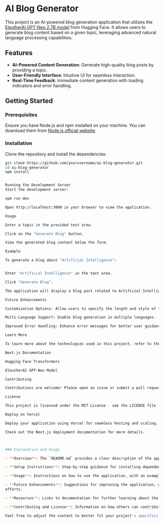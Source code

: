 # AI Blog Generator

This project is an AI-powered blog generation application that utilizes the [EleutherAI GPT-Neo 2.7B model](https://huggingface.co/EleutherAI/gpt-neo-2.7B) from Hugging Face. It allows users to generate blog content based on a given topic, leveraging advanced natural language processing capabilities.

## Features

- **AI-Powered Content Generation**: Generate high-quality blog posts by providing a topic.
- **User-Friendly Interface**: Intuitive UI for seamless interaction.
- **Real-Time Feedback**: Immediate content generation with loading indicators and error handling.

## Getting Started

### Prerequisites

Ensure you have Node.js and npm installed on your machine. You can download them from [Node.js official website](https://nodejs.org/).

### Installation

Clone the repository and install the dependencies:

```bash
git clone https://github.com/yourusername/ai-blog-generator.git
cd ai-blog-generator
npm install


Running the Development Server
Start the development server:

npm run dev

Open http://localhost:3000 in your browser to view the application.

Usage

Enter a topic in the provided text area.

Click on the "Generate Blog" button.

View the generated blog content below the form.

Example

To generate a blog about "Artificial Intelligence":


Enter "Artificial Intelligence" in the text area.

Click "Generate Blog".

The application will display a blog post related to Artificial Intelligence.

Future Enhancements

Customization Options: Allow users to specify the length and style of the generated content.

Multi-Language Support: Enable blog generation in multiple languages.

Improved Error Handling: Enhance error messages for better user guidance.

Learn More

To learn more about the technologies used in this project, refer to the following resources:

Next.js Documentation

Hugging Face Transformers

EleutherAI GPT-Neo Model

Contributing

Contributions are welcome! Please open an issue or submit a pull request for any improvements or bug fixes.

License

This project is licensed under the MIT License - see the LICENSE file for details.

Deploy on Vercel

Deploy your application using Vercel for seamless hosting and scaling.

Check out the Next.js deployment documentation for more details.



### Explanation and Usage

- **Overview**: The `README.md` provides a clear description of the application, its features, and its purpose.

- **Setup Instructions**: Step-by-step guidance for installing dependencies and running the application.

- **Usage**: Instructions on how to use the application, with an example for clarity.

- **Future Enhancements**: Suggestions for improving the application, which can guide future development 
efforts.

- **Resources**: Links to documentation for further learning about the technologies used.

- **Contributing and License**: Information on how others can contribute and the licensing terms.

Feel free to adjust the content to better fit your project's specifics, such as adding any additional features or changes you have made.

